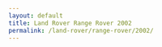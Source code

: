```yaml
---
layout: default
title: Land Rover Range Rover 2002
permalink: /land-rover/range-rover/2002/
---
```


